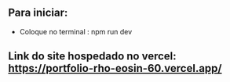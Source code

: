 ## Para iniciar:
- Coloque no terminal : npm run dev

## Link do site hospedado no vercel:  https://portfolio-rho-eosin-60.vercel.app/

